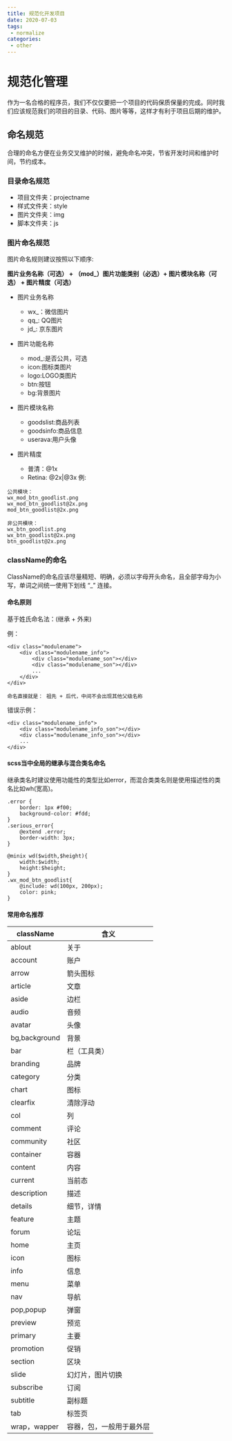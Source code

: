 ```yaml
---
title: 规范化开发项目
date: 2020-07-03
tags:
 - normalize
categories: 
 - other
---
```

# 规范化管理
作为一名合格的程序员，我们不仅仅要把一个项目的代码保质保量的完成。同时我们应该规范我们的项目的目录、代码、图片等等，这样才有利于项目后期的维护。

## 命名规范
合理的命名方便在业务交叉维护的时候，避免命名冲突，节省开发时间和维护时间，节约成本。

### 目录命名规范
- 项目文件夹：projectname
- 样式文件夹：style
- 图片文件夹：img
- 脚本文件夹：js

### 图片命名规范
图片命名规则建议按照以下顺序:

**图片业务名称（可选） + （mod_）图片功能类别（必选）+ 图片模块名称（可选） + 图片精度（可选）**

- 图片业务名称
  - wx_：微信图片
  - qq_: QQ图片
  - jd_: 京东图片

- 图片功能名称
  - mod_:是否公共，可选
  - icon:图标类图片
  - logo:LOGO类图片
  - btn:按钮
  - bg:背景图片
- 图片模块名称
  - goodslist:商品列表
  - goodsinfo:商品信息
  - userava:用户头像
- 图片精度
  - 普清：@1x
  - Retina: @2x|@3x
例:
```
公共模块：
wx_mod_btn_goodlist.png
wx_mod_btn_goodlist@2x.png
mod_btn_goodlist@2x.png

非公共模块：
wx_btn_goodlist.png
wx_btn_goodlist@2x.png
btn_goodlist@2x.png
```

### className的命名
ClassName的命名应该尽量精短、明确，必须以字母开头命名，且全部字母为小写，单词之间统一使用下划线 “_” 连接。

#### 命名原则
基于姓氏命名法：(继承 + 外来)

例：
```
<div class="modulename">
	<div class="modulename_info">
		<div class="modulename_son"></div>
		<div class="modulename_son"></div>
		...
	</div>
</div>

命名直接就是： 祖先 + 后代，中间不会出现其他父级名称
```
错误示例：
```
<div class="modulename_info">
	<div class="modulename_info_son"></div>
	<div class="modulename_info_son"></div>
	...		
</div>
```

#### scss当中全局的继承与混合类名命名
继承类名时建议使用功能性的类型比如error，而混合类类名则是使用描述性的类名比如wh(宽高)。
```
.error {
    border: 1px #f00;
    background-color: #fdd;
}
.serious_error{
    @extend .error;
    border-width: 3px;
}

@minix wd($width,$height){
    width:$width;
    height:$height;
}
.wx_mod_btn_goodlist{
    @include: wd(100px, 200px);
    color: pink;
}
```

#### 常用命名推荐
|className|含义|
| ---- | ---- |
|ablout|关于|
|account|账户|
|arrow|箭头图标|
|article|文章|
|aside|边栏|
|audio|音频|
|avatar|头像|
|bg,background|背景|
|bar|栏（工具类）|
|branding|品牌|
|category|分类|
|chart|图标|
|clearfix|清除浮动|
|col|列|
|comment|评论|
|community|社区|
|container|容器|
|content|内容|
|current|当前态|
|description|描述|
|details|细节，详情|
|feature|主题|
|forum|论坛|
|home|主页|
|icon|图标|
|info|信息|
|menu|菜单|
|nav|导航|
|pop,popup|弹窗|
|preview|预览|
|primary|主要|
|promotion|促销|
|section|区块|
|slide|幻灯片，图片切换|
|subscribe|订阅|
|subtitle|副标题|
|tab|标签页|
|wrap，wapper|容器，包，一般用于最外层|